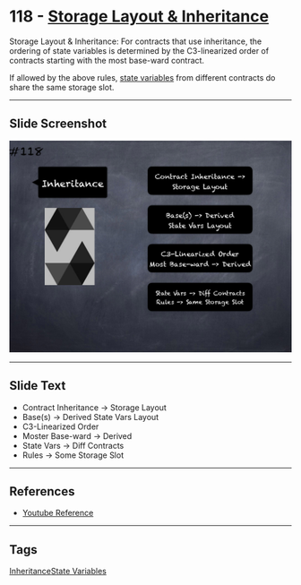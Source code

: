# 118 - [Storage Layout & Inheritance](Storage%20Layout%20&%20Inheritance.md)
Storage Layout & Inheritance: For contracts that use inheritance, the ordering of state variables is determined by the C3-linearized order of contracts starting with the most base-ward contract. 

If allowed by the above rules, [state variables](State%20Variables.md) from different contracts do share the same storage slot.
___
## Slide Screenshot
![118.png](../images/solidity201/118.png)
___
## Slide Text
- Contract Inheritance -> Storage Layout
- Base(s) -> Derived State Vars Layout
- C3-Linearized Order
- Moster Base-ward -> Derived
- State Vars -> Diff Contracts
- Rules -> Some Storage Slot
___
## References
- [Youtube Reference](https://youtu.be/3bFgsmsQXrE?t=1298)
___
## Tags
[Inheritance](Inheritance.md)[State Variables](../Solidity101/State%20Variables.md)
